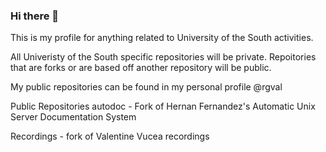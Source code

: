 ### Hi there 👋

This is my profile for anything related to University of the South activities.

All Univeristy of the South specific repositories will be private. Repoitories that are forks or are based off another repository will be public. 

My public repositories can be found in my personal profile @rgval

Public Repositories
autodoc - Fork of Hernan Fernandez's Automatic Unix Server Documentation System

Recordings - fork of Valentine Vucea recordings



<!--
**Sewanee-raval/Sewanee-raval** is a ✨ _special_ ✨ repository because its `README.md` (this file) appears on your GitHub profile.

Here are some ideas to get you started:

- 🔭 I’m currently working on ...
- 🌱 I’m currently learning ...
- 👯 I’m looking to collaborate on ...
- 🤔 I’m looking for help with ...
- 💬 Ask me about ...
- 📫 How to reach me: ...
- 😄 Pronouns: ...
- ⚡ Fun fact: ...
-->
